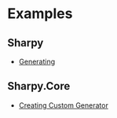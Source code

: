 # Examples #

## Sharpy ##

* [Generating](./Sharpy.Examples/generating.md)

## Sharpy.Core ##

* [Creating Custom Generator](./Sharpy.Core.Examples/create.generator.md)

